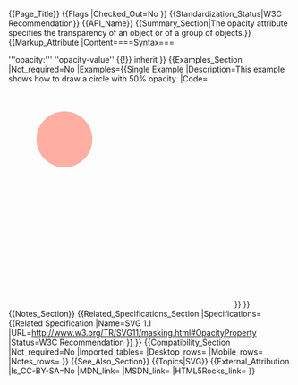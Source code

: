 {{Page_Title}}
{{Flags
|Checked_Out=No
}}
{{Standardization_Status|W3C Recommendation}}
{{API_Name}}
{{Summary_Section|The opacity attribute specifies the transparency of an object or of a group of objects.}}
{{Markup_Attribute
|Content====Syntax===

 '''opacity:''' ''opacity-value'' {{!}} inherit
}}
{{Examples_Section
|Not_required=No
|Examples={{Single Example
|Description=This example shows how to draw a circle with 50% opacity.
|Code=<syntaxhighlight lang="xml">
<svg width="400" height="400">
  <circle cx="100" cy="100" r="50" fill="tomato" opacity="0.5" />
</svg>
</syntaxhighlight>
}}
}}
{{Notes_Section}}
{{Related_Specifications_Section
|Specifications={{Related Specification
|Name=SVG 1.1
|URL=http://www.w3.org/TR/SVG11/masking.html#OpacityProperty
|Status=W3C Recommendation
}}
}}
{{Compatibility_Section
|Not_required=No
|Imported_tables=
|Desktop_rows=
|Mobile_rows=
|Notes_rows=
}}
{{See_Also_Section}}
{{Topics|SVG}}
{{External_Attribution
|Is_CC-BY-SA=No
|MDN_link=
|MSDN_link=
|HTML5Rocks_link=
}}